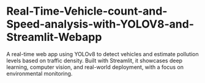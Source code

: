# Real-Time-Vehicle-count-and-Speed-analysis-with-YOLOV8-and-Streamlit-Webapp
A real-time web app using YOLOv8 to detect vehicles and estimate pollution levels based on traffic density. Built with Streamlit, it showcases deep learning, computer vision, and real-world deployment, with a focus on environmental monitoring.

